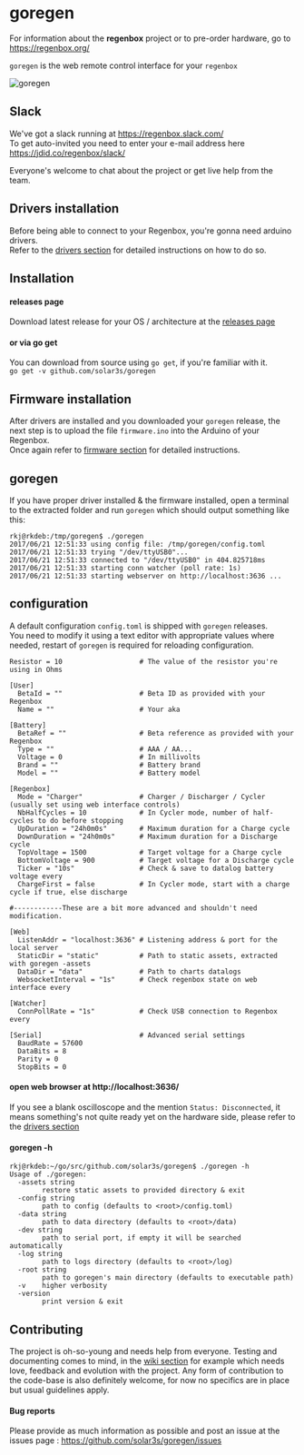 goregen
=======

For information about the __regenbox__ project or to pre-order hardware, go to https://regenbox.org/

`goregen` is the web remote control interface for your `regenbox`

![goregen](https://user-images.githubusercontent.com/1699009/28499430-0dd655ee-6fb6-11e7-9319-36dbac2c530a.png)

Slack
-----

We've got a slack running at https://regenbox.slack.com/  
To get auto-invited you need to enter your e-mail address here https://jdid.co/regenbox/slack/

Everyone's welcome to chat about the project or get live help from the team.

Drivers installation
--------------------

Before being able to connect to your Regenbox, you're gonna need arduino drivers.  
Refer to the [drivers section][3] for detailed instructions on how to do so.

Installation
------------

#### releases page

Download latest release for your OS / architecture at the [releases page][2]

#### or via go get

You can download from source using `go get`, if you're familiar with it.  
`go get -v github.com/solar3s/goregen`

Firmware installation
---------------------

After drivers are installed and you downloaded your `goregen` release, the next step 
is to upload the file `firmware.ino` into the Arduino of your Regenbox.  
Once again refer to [firmware section][4] for detailed instructions. 

goregen
-------

If you have proper driver installed & the firmware installed, open a terminal to the extracted folder 
and run `goregen` which should output something like this:

```
rkj@rkdeb:/tmp/goregen$ ./goregen
2017/06/21 12:51:33 using config file: /tmp/goregen/config.toml
2017/06/21 12:51:33 trying "/dev/ttyUSB0"...
2017/06/21 12:51:33 connected to "/dev/ttyUSB0" in 404.825718ms
2017/06/21 12:51:33 starting conn watcher (poll rate: 1s)
2017/06/21 12:51:33 starting webserver on http://localhost:3636 ...
```

configuration
-------------

A default configuration `config.toml` is shipped with `goregen` releases.  
You need to modify it using a text editor with appropriate values where needed, restart of `goregen` is required 
for reloading configuration.

```
Resistor = 10                   # The value of the resistor you're using in Ohms

[User]
  BetaId = ""                   # Beta ID as provided with your Regenbox
  Name = ""                     # Your aka

[Battery]
  BetaRef = ""                  # Beta reference as provided with your Regenbox
  Type = ""                     # AAA / AA...
  Voltage = 0                   # In millivolts
  Brand = ""                    # Battery brand
  Model = ""                    # Battery model

[Regenbox]
  Mode = "Charger"              # Charger / Discharger / Cycler (usually set using web interface controls)
  NbHalfCycles = 10             # In Cycler mode, number of half-cycles to do before stopping 
  UpDuration = "24h0m0s"        # Maximum duration for a Charge cycle
  DownDuration = "24h0m0s"      # Maximum duration for a Discharge cycle
  TopVoltage = 1500             # Target voltage for a Charge cycle 
  BottomVoltage = 900           # Target voltage for a Discharge cycle
  Ticker = "10s"                # Check & save to datalog battery voltage every
  ChargeFirst = false           # In Cycler mode, start with a charge cycle if true, else discharge
  
#------------These are a bit more advanced and shouldn't need modification. 

[Web]
  ListenAddr = "localhost:3636" # Listening address & port for the local server
  StaticDir = "static"          # Path to static assets, extracted with goregen -assets
  DataDir = "data"              # Path to charts datalogs
  WebsocketInterval = "1s"      # Check regenbox state on web interface every

[Watcher]
  ConnPollRate = "1s"           # Check USB connection to Regenbox every

[Serial]                        # Advanced serial settings
  BaudRate = 57600
  DataBits = 8
  Parity = 0
  StopBits = 0
```

#### open web browser at http://localhost:3636/

If you see a blank oscilloscope and the mention `Status: Disconnected`, it means something's not quite ready yet on the
hardware side, please refer to the [drivers section][1]

#### goregen -h
```
rkj@rkdeb:~/go/src/github.com/solar3s/goregen$ ./goregen -h
Usage of ./goregen:
  -assets string
    	restore static assets to provided directory & exit
  -config string
    	path to config (defaults to <root>/config.toml)
  -data string
    	path to data directory (defaults to <root>/data)
  -dev string
    	path to serial port, if empty it will be searched automatically
  -log string
    	path to logs directory (defaults to <root>/log)
  -root string
    	path to goregen's main directory (defaults to executable path)
  -v	higher verbosity
  -version
    	print version & exit
```

Contributing
------------

The project is oh-so-young and needs help from everyone.
Testing and documenting comes to mind, in the [wiki section][1] for example which needs love, feedback and evolution with the project.
Any form of contribution to the code-base is also definitely welcome, for now no specifics are in place but usual guidelines apply.

#### Bug reports

Please provide as much information as possible and post an issue at the issues page : https://github.com/solar3s/goregen/issues

[1]: https://github.com/solar3s/goregen/wiki
[2]: https://github.com/solar3s/goregen/releases
[3]: https://github.com/solar3s/goregen/wiki/Driver-installation
[4]: https://github.com/solar3s/goregen/wiki/Upgrading-firmware
